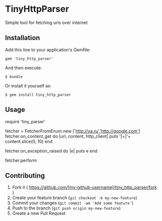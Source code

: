 # TinyHttpParser

Simple tool for fetching urls over internet

## Installation

Add this line to your application's Gemfile:

    gem 'tiny_http_parser'

And then execute:

    $ bundle

Or install it yourself as:

    $ gem install tiny_http_parser

## Usage

require 'tiny_parser'

fetcher = FetcherFromEnum.new ['http://ya.ru','http://google.com']
fetcher.on_content_get do |url, content, http_client|
	puts '[+]'+ content.slice(0, 10)
end

fetcher.on_exception_raised do |e|
	puts e
end

fetcher.perform

## Contributing

1. Fork it ( https://github.com/[my-github-username]/tiny_http_parser/fork )
2. Create your feature branch (`git checkout -b my-new-feature`)
3. Commit your changes (`git commit -am 'Add some feature'`)
4. Push to the branch (`git push origin my-new-feature`)
5. Create a new Pull Request
